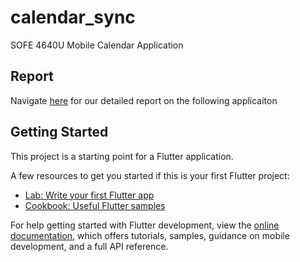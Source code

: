 # calendar_sync

SOFE 4640U Mobile Calendar Application

## Report

Navigate [here](https://github.com/tiwaojo/calsync/blob/main/Mobile%20Final%20Report%20Group%2012.pdf) for our detailed report on the following applicaiton

## Getting Started

This project is a starting point for a Flutter application.

A few resources to get you started if this is your first Flutter project:

- [Lab: Write your first Flutter app](https://docs.flutter.dev/get-started/codelab)
- [Cookbook: Useful Flutter samples](https://docs.flutter.dev/cookbook)

For help getting started with Flutter development, view the
[online documentation](https://docs.flutter.dev/), which offers tutorials,
samples, guidance on mobile development, and a full API reference.
